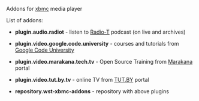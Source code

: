 Addons for [xbmc](http://xbmc.org/) media player

List of addons:

+ **plugin.audio.radiot** - listen to [Radio-T](http://www.radio-t.com/) podcast (on live and archives)

+ **plugin.video.google.code.university** - courses and tutorials from [Google Code University](http://code.google.com/intl/en/edu/)

+ **plugin.video.marakana.tech.tv** - Open Source Training from [Marakana](http://marakana.com/) portal

+ **plugin.video.tut.by.tv** - online TV from [TUT.BY](http://www.tut.by/) portal

+ **repository.wst-xbmc-addons** - repository with above plugins
